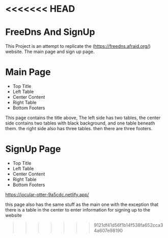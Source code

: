 <<<<<<< HEAD
=======
# FreeDns And SignUp
This Project is an attempt to replicate the (https://freedns.afraid.org/) website. The main page and sign up page.


# Main Page
- Top Title
- Left Table
- Center Content
- Right Table
- Bottom Footers

This page contains the title above, The left side has two tables, the center side contains two tables with black background, and one table beneath them.
the right side also has three tables.
then there are three footers.

# SignUp Page
- Top Title
- Left Table
- Center Content
- Right Table
- Bottom Footers

https://jocular-otter-9a5cdc.netlify.app/

this page also has the same stuff as the main one with the exception that there is a table in the center to enter information for signing up to the website
>>>>>>> 9121df41d56f1b14f538fa652cca34a607e98190

